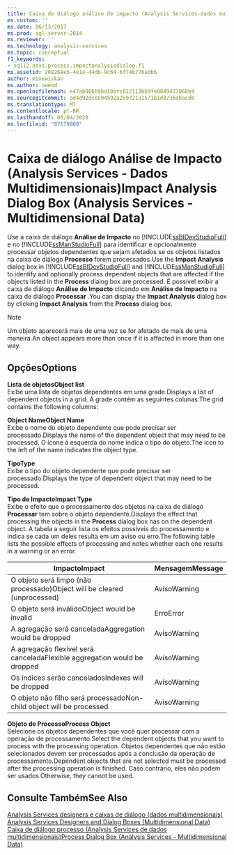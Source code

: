 ```yaml
---
title: Caixa de diálogo análise de impacto (Analysis Services-dados multidimensionais) | Microsoft Docs
ms.custom: ''
ms.date: 06/13/2017
ms.prod: sql-server-2014
ms.reviewer: ''
ms.technology: analysis-services
ms.topic: conceptual
f1_keywords:
- sql12.asvs.process.impactanalysisdialog.f1
ms.assetid: 208268eb-4e14-44db-9c64-6f74b776adb6
author: minewiskan
ms.author: owend
ms.openlocfilehash: e47ab806b9bd10afc812113b69fe0849437068b4
ms.sourcegitcommit: ad4d92dce894592a259721a1571b1d8736abacdb
ms.translationtype: MT
ms.contentlocale: pt-BR
ms.lasthandoff: 08/04/2020
ms.locfileid: "87679080"
---
```

# <a name="impact-analysis-dialog-box-analysis-services---multidimensional-data"></a><span data-ttu-id="dfdf4-102">Caixa de diálogo Análise de Impacto (Analysis Services - Dados Multidimensionais)</span><span class="sxs-lookup"><span data-stu-id="dfdf4-102">Impact Analysis Dialog Box (Analysis Services - Multidimensional Data)</span></span>
  <span data-ttu-id="dfdf4-103">Use a caixa de diálogo **Análise de Impacto** no [!INCLUDE[ssBIDevStudioFull](../includes/ssbidevstudiofull-md.md)] e no [!INCLUDE[ssManStudioFull](../includes/ssmanstudiofull-md.md)] para identificar e opcionalmente processar objetos dependentes que sejam afetados se os objetos listados na caixa de diálogo **Processo** forem processados.</span><span class="sxs-lookup"><span data-stu-id="dfdf4-103">Use the **Impact Analysis** dialog box in [!INCLUDE[ssBIDevStudioFull](../includes/ssbidevstudiofull-md.md)] and [!INCLUDE[ssManStudioFull](../includes/ssmanstudiofull-md.md)] to identify and optionally process dependent objects that are affected if the objects listed in the **Process** dialog box are processed.</span></span> <span data-ttu-id="dfdf4-104">É possível exibir a caixa de diálogo **Análise de Impacto** clicando em **Análise de Impacto** na caixa de diálogo **Processar** .</span><span class="sxs-lookup"><span data-stu-id="dfdf4-104">You can display the **Impact Analysis** dialog box by clicking **Impact Analysis** from the **Process** dialog box.</span></span>  
  
> [!NOTE]  
>  <span data-ttu-id="dfdf4-105">Um objeto aparecerá mais de uma vez se for afetado de mais de uma maneira.</span><span class="sxs-lookup"><span data-stu-id="dfdf4-105">An object appears more than once if it is affected in more than one way.</span></span>  
  
## <a name="options"></a><span data-ttu-id="dfdf4-106">Opções</span><span class="sxs-lookup"><span data-stu-id="dfdf4-106">Options</span></span>  
 <span data-ttu-id="dfdf4-107">**Lista de objetos**</span><span class="sxs-lookup"><span data-stu-id="dfdf4-107">**Object list**</span></span>  
 <span data-ttu-id="dfdf4-108">Exibe uma lista de objetos dependentes em uma grade.</span><span class="sxs-lookup"><span data-stu-id="dfdf4-108">Displays a list of dependent objects in a grid.</span></span> <span data-ttu-id="dfdf4-109">A grade contém as seguintes colunas:</span><span class="sxs-lookup"><span data-stu-id="dfdf4-109">The grid contains the following columns:</span></span>  
  
 <span data-ttu-id="dfdf4-110">**Object Name**</span><span class="sxs-lookup"><span data-stu-id="dfdf4-110">**Object Name**</span></span>  
 <span data-ttu-id="dfdf4-111">Exibe o nome do objeto dependente que pode precisar ser processado.</span><span class="sxs-lookup"><span data-stu-id="dfdf4-111">Displays the name of the dependent object that may need to be processed.</span></span> <span data-ttu-id="dfdf4-112">O ícone à esquerda do nome indica o tipo do objeto.</span><span class="sxs-lookup"><span data-stu-id="dfdf4-112">The icon to the left of the name indicates the object type.</span></span>  
  
 <span data-ttu-id="dfdf4-113">**Tipo**</span><span class="sxs-lookup"><span data-stu-id="dfdf4-113">**Type**</span></span>  
 <span data-ttu-id="dfdf4-114">Exibe o tipo do objeto dependente que pode precisar ser processado.</span><span class="sxs-lookup"><span data-stu-id="dfdf4-114">Displays the type of dependent object that may need to be processed.</span></span>  
  
 <span data-ttu-id="dfdf4-115">**Tipo de Impacto**</span><span class="sxs-lookup"><span data-stu-id="dfdf4-115">**Impact Type**</span></span>  
 <span data-ttu-id="dfdf4-116">Exibe o efeito que o processamento dos objetos na caixa de diálogo **Processar** tem sobre o objeto dependente.</span><span class="sxs-lookup"><span data-stu-id="dfdf4-116">Displays the effect that processing the objects in the **Process** dialog box has on the dependent object.</span></span> <span data-ttu-id="dfdf4-117">A tabela a seguir lista os efeitos possíveis do processamento e indica se cada um deles resulta em um aviso ou erro.</span><span class="sxs-lookup"><span data-stu-id="dfdf4-117">The following table lists the possible effects of processing and notes whether each one results in a warning or an error.</span></span>  
  
|<span data-ttu-id="dfdf4-118">Impacto</span><span class="sxs-lookup"><span data-stu-id="dfdf4-118">Impact</span></span>|<span data-ttu-id="dfdf4-119">Mensagem</span><span class="sxs-lookup"><span data-stu-id="dfdf4-119">Message</span></span>|  
|------------|-------------|  
|<span data-ttu-id="dfdf4-120">O objeto será limpo (não processado)</span><span class="sxs-lookup"><span data-stu-id="dfdf4-120">Object will be cleared (unprocessed)</span></span>|<span data-ttu-id="dfdf4-121">Aviso</span><span class="sxs-lookup"><span data-stu-id="dfdf4-121">Warning</span></span>|  
|<span data-ttu-id="dfdf4-122">O objeto será inválido</span><span class="sxs-lookup"><span data-stu-id="dfdf4-122">Object would be invalid</span></span>|<span data-ttu-id="dfdf4-123">Erro</span><span class="sxs-lookup"><span data-stu-id="dfdf4-123">Error</span></span>|  
|<span data-ttu-id="dfdf4-124">A agregação será cancelada</span><span class="sxs-lookup"><span data-stu-id="dfdf4-124">Aggregation would be dropped</span></span>|<span data-ttu-id="dfdf4-125">Aviso</span><span class="sxs-lookup"><span data-stu-id="dfdf4-125">Warning</span></span>|  
|<span data-ttu-id="dfdf4-126">A agregação flexível será cancelada</span><span class="sxs-lookup"><span data-stu-id="dfdf4-126">Flexible aggregation would be dropped</span></span>|<span data-ttu-id="dfdf4-127">Aviso</span><span class="sxs-lookup"><span data-stu-id="dfdf4-127">Warning</span></span>|  
|<span data-ttu-id="dfdf4-128">Os índices serão cancelados</span><span class="sxs-lookup"><span data-stu-id="dfdf4-128">Indexes will be dropped</span></span>|<span data-ttu-id="dfdf4-129">Aviso</span><span class="sxs-lookup"><span data-stu-id="dfdf4-129">Warning</span></span>|  
|<span data-ttu-id="dfdf4-130">O objeto não filho será processado</span><span class="sxs-lookup"><span data-stu-id="dfdf4-130">Non-child object will be processed</span></span>|<span data-ttu-id="dfdf4-131">Aviso</span><span class="sxs-lookup"><span data-stu-id="dfdf4-131">Warning</span></span>|  
  
 <span data-ttu-id="dfdf4-132">**Objeto de Processo**</span><span class="sxs-lookup"><span data-stu-id="dfdf4-132">**Process Object**</span></span>  
 <span data-ttu-id="dfdf4-133">Selecione os objetos dependentes que você quer processar com a operação de processamento.</span><span class="sxs-lookup"><span data-stu-id="dfdf4-133">Select the dependent objects that you want to process with the processing operation.</span></span> <span data-ttu-id="dfdf4-134">Objetos dependentes que não estão selecionados devem ser processados após a conclusão da operação de processamento.</span><span class="sxs-lookup"><span data-stu-id="dfdf4-134">Dependent objects that are not selected must be processed after the processing operation is finished.</span></span> <span data-ttu-id="dfdf4-135">Caso contrário, eles não podem ser usados.</span><span class="sxs-lookup"><span data-stu-id="dfdf4-135">Otherwise, they cannot be used.</span></span>  
  
## <a name="see-also"></a><span data-ttu-id="dfdf4-136">Consulte Também</span><span class="sxs-lookup"><span data-stu-id="dfdf4-136">See Also</span></span>  
 <span data-ttu-id="dfdf4-137">[Analysis Services designers e caixas de diálogo &#40;dados multidimensionais&#41;](analysis-services-designers-and-dialog-boxes-multidimensional-data.md) </span><span class="sxs-lookup"><span data-stu-id="dfdf4-137">[Analysis Services Designers and Dialog Boxes &#40;Multidimensional Data&#41;](analysis-services-designers-and-dialog-boxes-multidimensional-data.md) </span></span>  
 [<span data-ttu-id="dfdf4-138">Caixa de diálogo processo &#40;Analysis Services de dados multidimensionais&#41;</span><span class="sxs-lookup"><span data-stu-id="dfdf4-138">Process Dialog Box &#40;Analysis Services - Multidimensional Data&#41;</span></span>](process-dialog-box-analysis-services-multidimensional-data.md)  
  
  
